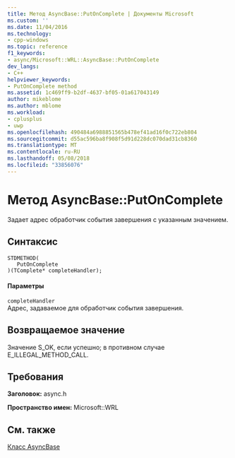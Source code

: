 ```yaml
---
title: Метод AsyncBase::PutOnComplete | Документы Microsoft
ms.custom: ''
ms.date: 11/04/2016
ms.technology:
- cpp-windows
ms.topic: reference
f1_keywords:
- async/Microsoft::WRL::AsyncBase::PutOnComplete
dev_langs:
- C++
helpviewer_keywords:
- PutOnComplete method
ms.assetid: 1c469ff9-b2df-4637-bf05-01a617043149
author: mikeblome
ms.author: mblome
ms.workload:
- cplusplus
- uwp
ms.openlocfilehash: 490484a6988851565b478ef41ad16f0c722eb804
ms.sourcegitcommit: d55ac596ba8f908f5d91d228dc070dad31cb8360
ms.translationtype: MT
ms.contentlocale: ru-RU
ms.lasthandoff: 05/08/2018
ms.locfileid: "33856076"
---
```

# <a name="asyncbaseputoncomplete-method"></a>Метод AsyncBase::PutOnComplete
Задает адрес обработчик события завершения с указанным значением.  
  
## <a name="syntax"></a>Синтаксис  
  
```  
STDMETHOD(  
   PutOnComplete  
)(TComplete* completeHandler);  
```  
  
#### <a name="parameters"></a>Параметры  
 `completeHandler`  
 Адрес, задаваемое для обработчик события завершения.  
  
## <a name="return-value"></a>Возвращаемое значение  
 Значение S_OK, если успешно; в противном случае E_ILLEGAL_METHOD_CALL.  
  
## <a name="requirements"></a>Требования  
 **Заголовок:** async.h  
  
 **Пространство имен:** Microsoft::WRL  
  
## <a name="see-also"></a>См. также  
 [Класс AsyncBase](../windows/asyncbase-class.md)